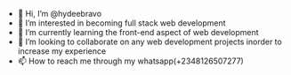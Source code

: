 - 👋 Hi, I’m @hydeebravo
- 👀 I’m interested in becoming full stack web development
- 🌱 I’m currently learning the front-end aspect of web development
- 💞️ I’m looking to collaborate on any web development projects inorder to increase my experience 
- 📫 How to reach me through my whatsapp(+2348126507277)

<!---
hydeebravo/hydeebravo is a ✨ special ✨ repository because its `README.md` (this file) appears on your GitHub profile.
You can click the Preview link to take a look at your changes.
--->
